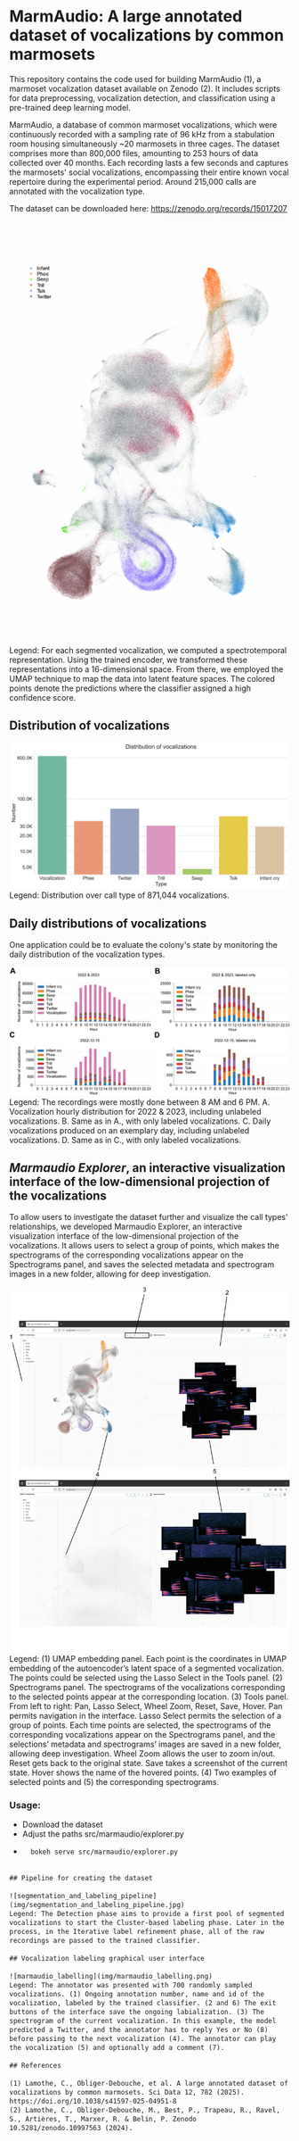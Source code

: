 # MarmAudio: A large annotated dataset of vocalizations by common marmosets

This repository contains the code used for building MarmAudio (1), a marmoset vocalization dataset available on Zenodo (2). It includes scripts for data preprocessing, vocalization detection, and classification using a pre-trained deep learning model.

MarmAudio, a database of common marmoset vocalizations, which were continuously recorded with a sampling rate of 96 kHz from a stabulation room housing simultaneously ~20 marmosets in three cages. The dataset comprises more than 800,000 files, amounting to 253 hours of data collected over 40 months. Each recording lasts a few seconds and captures the marmosets' social vocalizations, encompassing their entire known vocal repertoire during the experimental period. Around 215,000 calls are annotated with the vocalization type.

The dataset can be downloaded here: https://zenodo.org/records/15017207

![latent_projection_of_vocalizations](img/latent_projection_of_vocalizations.jpg)
Legend: For each segmented vocalization, we computed a spectrotemporal representation. Using the trained encoder, we transformed these representations into a 16-dimensional space. From there, we employed the UMAP technique to map the data into latent feature spaces. The colored points denote the predictions where the classifier assigned a high confidence score.

## Distribution of vocalizations

![labels_distribution](img/labels_distribution.png)
Legend: Distribution over call type of 871,044 vocalizations.

## Daily distributions of vocalizations

One application could be to evaluate the colony's state by monitoring the daily distribution of the vocalization types.

![daily_distribution_of_vocalizations](img/daily_distribution_of_vocalizations.png)
Legend: The recordings were mostly done between 8 AM and 6 PM. A. Vocalization hourly distribution for 2022 & 2023, including unlabeled vocalizations. B. Same as in A., with only labeled vocalizations. C. Daily vocalizations produced on an exemplary day, including unlabeled vocalizations. D. Same as in C., with only labeled vocalizations.

## *Marmaudio Explorer*, an interactive visualization interface of the low-dimensional projection of the vocalizations

To allow users to investigate the dataset further and visualize the call types' relationships, we developed Marmaudio Explorer, an interactive visualization interface of the low-dimensional projection of the vocalizations. It allows users to select a group of points, which makes the spectrograms of the corresponding vocalizations appear on the Spectrograms panel, and saves the selected metadata and spectrogram images in a new folder, allowing for deep investigation.

![marmaudio_explorer](img/marmaudio_explorer.png)
Legend: (1) UMAP embedding panel. Each point is the coordinates in UMAP embedding of the autoencoder’s latent space of a segmented vocalization. The points could be selected using the Lasso Select in the Tools panel. (2) Spectrograms panel. The spectrograms of the vocalizations corresponding to the selected points appear at the corresponding location. (3) Tools panel. From left to right: Pan, Lasso Select, Wheel Zoom, Reset, Save, Hover. Pan permits navigation in the interface. Lasso Select permits the selection of a group of points. Each time points are selected, the spectrograms of the corresponding vocalizations appear on the Spectrograms panel, and the selections’ metadata and spectrograms’ images are saved in a new folder, allowing deep investigation. Wheel Zoom allows the user to zoom in/out. Reset gets back to the original state. Save takes a screenshot of the current state. Hover shows the name of the hovered points. (4) Two examples of selected points and (5) the corresponding spectrograms.

### Usage:

- Download the dataset
- Adjust the paths src/marmaudio/explorer.py
- ```sh
    bokeh serve src/marmaudio/explorer.py
```

## Pipeline for creating the dataset

![segmentation_and_labeling_pipeline](img/segmentation_and_labeling_pipeline.jpg)
Legend: The Detection phase aims to provide a first pool of segmented vocalizations to start the Cluster-based labeling phase. Later in the process, in the Iterative label refinement phase, all of the raw recordings are passed to the trained classifier.

## Vocalization labeling graphical user interface

![marmaudio_labelling](img/marmaudio_labelling.png)
Legend: The annotator was presented with 700 randomly sampled vocalizations. (1) Ongoing annotation number, name and id of the vocalization, labeled by the trained classifier. (2 and 6) The exit buttons of the interface save the ongoing labialization. (3) The spectrogram of the current vocalization. In this example, the model predicted a Twitter, and the annotator has to reply Yes or No (8) before passing to the next vocalization (4). The annotator can play the vocalization (5) and optionally add a comment (7).

## References

(1) Lamothe, C., Obliger-Debouche, et al. A large annotated dataset of vocalizations by common marmosets. Sci Data 12, 782 (2025). https://doi.org/10.1038/s41597-025-04951-8
(2) Lamothe, C., Obliger-Debouche, M., Best, P., Trapeau, R., Ravel, S., Artières, T., Marxer, R. & Belin, P. Zenodo 10.5281/zenodo.10997563 (2024).
